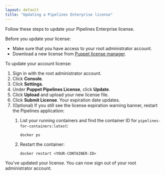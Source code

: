 ```yaml
---
layout: default
title: "Updating a Pipelines Enterprise license"
--- 
```


Follow these steps to update your Pipelines Enterprise license.

Before you update your license:
* Make sure that you have access to your root administrator account.
* Download a new license from <a href="https://licenses.puppet.com" target="_blank">Puppet license manager</a>.

To update your account license:
1. Sign in with the root administrator account. 
1. Click **Console**.
1. Click **Settings**.
1. Under **Puppet Pipelines License**, click **Update**.
1. Click **Upload** and upload your new license file. 
1. Click **Submit License**. Your expiration date updates.
1. (Optional) If you still see the license expiration warning banner, restart the Pipelines application:
   1. List your running containers and find the container ID for `pipelines-for-containers:latest`:
      
      ```docker ps```
      
   1. Restart the container:
      
      ```docker restart <YOUR-CONTAINER-ID>```

You've updated your license. You can now sign out of your root administrator account.
